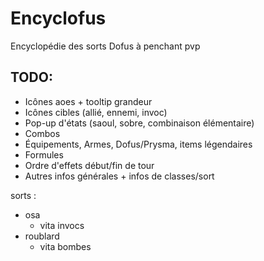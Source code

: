 # Encyclofus
Encyclopédie des sorts Dofus à penchant pvp

## TODO:  
- Icônes aoes + tooltip grandeur  
- Icônes cibles (allié, ennemi, invoc)  
- Pop-up d'états (saoul, sobre, combinaison élémentaire)  
- Combos
- Équipements, Armes, Dofus/Prysma, items légendaires
- Formules
- Ordre d'effets début/fin de tour
- Autres infos générales + infos de classes/sort

sorts :
- osa
    - vita invocs
- roublard
    - vita bombes
